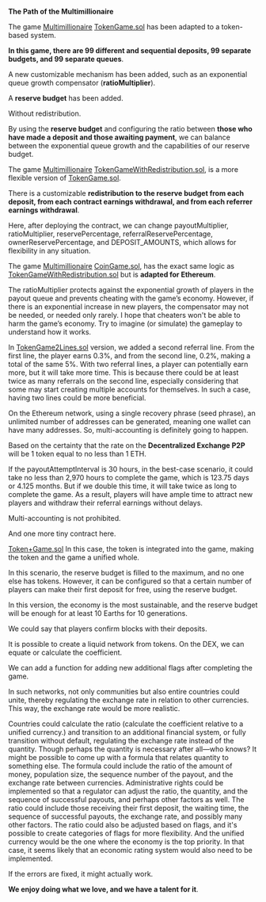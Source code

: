 **The Path of the Multimillionaire**

The game [Multimillionaire](https://github.com/NovationScripts/Multimillionaire/tree/main) [TokenGame.sol](https://github.com/NovationScripts/Multimillionaire/blob/main/TokenGame.sol) has been adapted to a token-based system.

**In this game, there are 99 different and sequential deposits, 99 separate budgets, and 99 separate queues**.

A new customizable mechanism has been added, such as an exponential queue growth compensator (**ratioMultiplier**).

A **reserve budget** has been added.

Without redistribution.

By using the **reserve budget** and configuring the ratio between **those who have made a deposit and those awaiting payment**, we can balance between the exponential queue growth and the capabilities of our reserve budget.










The game [Multimillionaire](https://github.com/NovationScripts/Multimillionaire/tree/main) [TokenGameWithRedistribution.sol](https://github.com/NovationScripts/Multimillionaire/blob/main/TokenGameWithRedistribution.sol), is a more flexible version of [TokenGame.sol](https://github.com/NovationScripts/Multimillionaire/blob/main/TokenGame.sol).

There is a customizable **redistribution to the reserve budget from each deposit, from each contract earnings withdrawal, and from each referrer earnings withdrawal**.

Here, after deploying the contract, we can change payoutMultiplier, ratioMultiplier, reservePercentage, referralReservePercentage, ownerReservePercentage, and DEPOSIT_AMOUNTS, which allows for flexibility in any situation.









The game [Multimillionaire](https://github.com/NovationScripts/Multimillionaire) [CoinGame.sol](https://github.com/NovationScripts/Multimillionaire/blob/main/CoinGame.sol), has the exact same logic as [TokenGameWithRedistribution.sol](https://github.com/NovationScripts/Multimillionaire/blob/main/TokenGameWithRedistribution.sol) but is **adapted for Ethereum**.



The ratioMultiplier protects against the exponential growth of players in the payout queue and prevents cheating with the game’s economy. However, if there is an exponential increase in new players, the compensator may not be needed, or needed only rarely. I hope that cheaters won't be able to harm the game’s economy. Try to imagine (or simulate) the gameplay to understand how it works.







In [TokenGame2Lines.sol](https://github.com/NovationScripts/Multimillionaire/blob/main/TokenGame2Lines.sol) version, we added a second referral line. From the first line, the player earns 0.3%, and from the second line, 0.2%, making a total of the same 5%. With two referral lines, a player can potentially earn more, but it will take more time. This is because there could be at least twice as many referrals on the second line, especially considering that some may start creating multiple accounts for themselves. In such a case, having two lines could be more beneficial.

On the Ethereum network, using a single recovery phrase (seed phrase), an unlimited number of addresses can be generated, meaning one wallet can have many addresses. So, multi-accounting is definitely going to happen.

Based on the certainty that the rate on the **Decentralized Exchange P2P** will be 1 token equal to no less than 1 ETH.

If the payoutAttemptInterval is 30 hours, in the best-case scenario, it could take no less than 2,970 hours to complete the game, which is 123.75 days or 4.125 months. But if we double this time, it will take twice as long to complete the game. As a result, players will have ample time to attract new players and withdraw their referral earnings without delays.



Multi-accounting is not prohibited.


And one more tiny contract here.



[Token+Game.sol](https://github.com/NovationScripts/Multimillionaire/blob/main/Token+Game.sol) In this case, the token is integrated into the game, making the token and the game a unified whole.

In this scenario, the reserve budget is filled to the maximum, and no one else has tokens. However, it can be configured so that a certain number of players can make their first deposit for free, using the reserve budget.

In this version, the economy is the most sustainable, and the reserve budget will be enough for at least 10 Earths for 10 generations.

We could say that players confirm blocks with their deposits.

It is possible to create a liquid network from tokens. On the DEX, we can equate or calculate the coefficient.

We can add a function for adding new additional flags after completing the game.

In such networks, not only communities but also entire countries could unite, thereby regulating the exchange rate in relation to other currencies. This way, the exchange rate would be more realistic.

Countries could calculate the ratio  (calculate the coefficient relative to a unified currency.) and transition to an additional financial system, or fully transition without default, regulating the exchange rate instead of the quantity. Though perhaps the quantity is necessary after all—who knows? It might be possible to come up with a formula that relates quantity to something else. The formula could include the ratio of the amount of money, population size, the sequence number of the payout, and the exchange rate between currencies. Administrative rights could be implemented so that a regulator can adjust the ratio, the quantity, and the sequence of successful payouts, and perhaps other factors as well. The ratio could include those receiving their first deposit, the waiting time, the sequence of successful payouts, the exchange rate, and possibly many other factors. The ratio could also be adjusted based on flags, and it's possible to create categories of flags for more flexibility. And the unified currency would be the one where the economy is the top priority. In that case, it seems likely that an economic rating system would also need to be implemented.

If the errors are fixed, it might actually work.

**We enjoy doing what we love, and we have a talent for it**.
